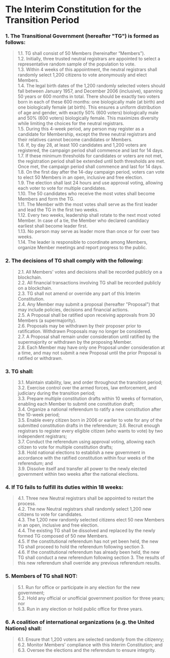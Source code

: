 # The Interim Constitution for the Transition Period

### 1. The Transitional Government (hereafter "TG") is formed as follows:

> 1.1. TG shall consist of 50 Members (hereinafter “Members”).  
> 1.2. Initially, three trusted neutral registrars are appointed to select a representative random sample of the population to vote.  
> 1.3. Within 4 weeks of this appointment, the neutral registrars shall randomly select 1,200 citizens to vote anonymously and elect Members.  
> 1.4. The legal birth dates of the 1,200 randomly selected voters should fall between January 1957, and December 2006 (inclusive), spanning 50 years or 600 months in total. There should be exactly two voters born in each of these 600 months: one biologically male (at birth) and one biologically female (at birth). This ensures a uniform distribution of age and gender, with exactly 50% (600 voters) biologically male and 50% (600 voters) biologically female. This maximizes diversity while limiting the choices for the neutral registrars.  
> 1.5. During this 4-week period, any person may register as a candidate for Membership, except the three neutral registrars and their relatives cannot become candidates or Members.   
> 1.6. If, by day 28, at least 100 candidates and 1,200 voters are registered, the campaign period shall commence and last for 14 days.  
> 1.7. If these minimum thresholds for candidates or voters are not met, the registration period shall be extended until both thresholds are met. Once met, the campaign period shall commence and last for 14 days.  
> 1.8. On the first day after the 14-day campaign period, voters can vote to elect 50 Members in an open, inclusive and free election.  
> 1.9. The election shall last 24 hours and use approval voting, allowing each voter to vote for multiple candidates.  
> 1.10. The 50 candidates who receive the most votes shall become Members and form the TG.  
> 1.11. The Member with the most votes shall serve as the first leader and lead the TG in the first two weeks.  
> 1.12. Every two weeks, leadership shall rotate to the next most voted Member. In case of a tie, the Member who declared candidacy earliest shall become leader first.  
> 1.13. No person may serve as leader more than once or for over two weeks.  
> 1.14. The leader is responsible to coordinate among Members, organize Member meetings and report progress to the public.

### 2. The decisions of TG shall comply with the following:

> 2.1. All Members' votes and decisions shall be recorded publicly on a blockchain.  
> 2.2. All financial transactions involving TG shall be recorded publicly on a blockchain.  
> 2.3. TG shall not amend or override any part of this Interim Constitution.  
> 2.4. Any Member may submit a proposal (hereafter "Proposal") that may include policies, decisions and financial actions.  
> 2.5. A Proposal shall be ratified upon receiving approvals from 30 Members (a supermajority).  
> 2.6. Proposals may be withdrawn by their proposer prior to ratification. Withdrawn Proposals may no longer be considered.  
> 2.7. A Proposal shall remain under consideration until ratified by the supermajority or withdrawn by the proposing Member.  
> 2.8. Each Member may have only one Proposal under consideration at a time, and may not submit a new Proposal until the prior Proposal is ratified or withdrawn.

### 3. TG shall:

> 3.1. Maintain stability, law, and order throughout the transition period;  
> 3.2. Exercise control over the armed forces, law enforcement, and judiciary during the transition period;  
> 3.3. Prepare multiple constitution drafts within 10 weeks of formation, enabling each Member to submit one constitution draft;  
> 3.4. Organize a national referendum to ratify a new constitution after the 10-week period;  
> 3.5. Enable every citizen born in 2006 or eariler to vote for any of the submitted constitution drafts in the referendum;
> 3.6. Recruit enough registrars to register every eligible citizen (who wants to vote) by two independent registrars;  
> 3.7. Conduct the referendum using approval voting, allowing each citizen to vote for multiple constitution drafts;  
> 3.8. Hold national elections to establish a new government in accordance with the ratified constitution within four weeks of the referendum; and  
> 3.9. Dissolve itself and transfer all power to the newly elected government within two weeks after the national elections.

### 4. If TG fails to fulfill its duties within 18 weeks:

> 4.1. Three new Neutral registrars shall be appointed to restart the process.  
> 4.2. The new Neutral registrars shall randomly select 1,200 new citizens to vote for candidates.  
> 4.3. The 1,200 new randomly selected citizens elect 50 new Members in an open, inclusive and free election.  
> 4.4. The existing TG shall be dissolved and replaced by the newly formed TG composed of 50 new Members.  
> 4.5. If the constitutional referendum has not yet been held, the new TG shall proceed to hold the referendum following section 3.  
> 4.6. If the constitutional referendum has already been held, the new TG shall conduct a new referendum following section 3. The results of this new referendum shall override any previous referendum results.  

### 5. Members of TG shall NOT:

> 5.1. Run for office or participate in any election for the new government;  
> 5.2. Hold any official or unofficial government position for three years; nor  
> 5.3. Run in any election or hold public office for three years.

### 6. A coalition of international organizations (e.g. the United Nations) shall:

> 6.1. Ensure that 1,200 voters are selected randomly from the citizenry;  
> 6.2. Monitor Members' compliance with this Interim Constitution; and  
> 6.3. Oversee the elections and the referendum to ensure integrity.
